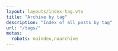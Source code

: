 ```yaml
---
layout: layouts/index-tag.vto
title: "Archive by tag"
description: "Index of all posts by tag"
url: "/tags/"
metas:
  robots: noindex,noarchive
---
```

